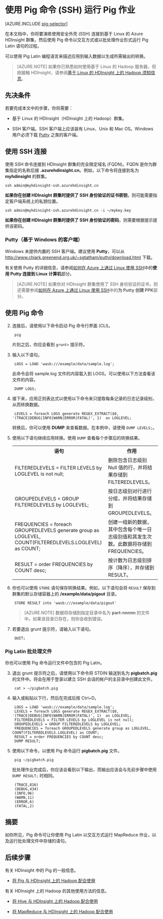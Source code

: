 <properties
   pageTitle="在 HDInsight 中使用 Hadoop Pig | Azure"
   description="了解如何通过 SSH 将 Pig 与 HDInsight 上的 Hadoop 配合使用。"
   services="hdinsight"
   documentationCenter=""
   authors="Blackmist"
   manager="paulettm"
   editor="cgronlun"/>
<tags ms.service="hdinsight"
    ms.date="02/18/2015"
    wacn.date="04/15/2015"
    />


 
# 使用 Pig 命令 (SSH) 运行 Pig 作业

[AZURE.INCLUDE [pig-selector](../includes/hdinsight-selector-use-pig.md)]

在本文档中，你将要演练使用安全外壳 (SSH) 连接到基于 Linux 的 Azure HDInsight 群集，然后使用 Pig 命令以交互方式或以批处理作业形式运行 Pig Latin 语句的过程。

可以使用 Pig Latin 编程语言来描述应用到输入数据以生成所需输出的转换。

> [AZURE.NOTE] 如果你已熟悉如何使用基于 Linux 的 Hadoop 服务器，但刚接触 HDInsight，请参阅<a href="/documentation/articles/hdinsight-hadoop-linux-information/" target="_blank">基于 Linux 的 HDInsight 上的 Hadoop 须知信息</a>。

## <a id="prereq"></a>先决条件

若要完成本文中的步骤，你将需要：

* 基于 Linux 的 HDInsight（HDInsight 上的 Hadoop）群集。

* SSH 客户端。SSH 客户端上应该装有 Linux、Unix 和 Mac OS。Windows 用户必须下载 <a href="http://www.chiark.greenend.org.uk/~sgtatham/putty/download.html" target="_blank">Putty</a> 之类的客户端。

## <a id="ssh"></a>使用 SSH 连接

使用 SSH 命令连接到 HDInsight 群集的完全限定域名 (FQDN)。FQDN 是你为群集指定的名称后接 **.azurehdinsight.cn**。例如，以下命令将连接到名为 **myhdinsight** 的群集。

	ssh admin@myhdinsight-ssh.azurehdinsight.cn

**如果你在创建 HDInsight 群集时提供了 SSH 身份验证的证书密钥**，则可能需要指定客户端系统上的私钥位置。

	ssh admin@myhdinsight-ssh.azurehdinsight.cn -i ~/mykey.key

**如果你在创建 HDInsight 群集时提供了 SSH 身份验证的密码**，则需要根据提示提供该密码。

### Putty（基于 Windows 的客户端）

Windows 未提供内置的 SSH 客户端。建议使用 **Putty**，可以从 <a href="http://www.chiark.greenend.org.uk/~sgtatham/putty/download.html" target="_blank">http://www.chiark.greenend.org.uk/~sgtatham/putty/download.html</a> 下载。

有关使用 Putty 的详细信息，请参阅<a href="/documentation/articles/virtual-machines-linux-use-ssh-key/" target="_blank">如何在 Azure 上通过 Linux 使用 SSH</a>中的**使用 Putty 连接到 Linux 计算机**部分。

> [AZURE.NOTE] 如果你对 HDInsight 群集使用了 SSH 身份验证的证书，则还需要参阅<a href="/documentation/articles/virtual-machines-linux-use-ssh-key/" target="_blank">如何在 Azure 上通过 Linux 使用 SSH</a>中的**为 Putty 创建 PPK**部分。

## <a id="pig"></a>使用 Pig 命令

2. 连接后，请使用以下命令启动 Pig 命令行界面 (CLI)。

        pig

	片刻之后，你应会看到 `grunt>` 提示符。

3. 输入以下语句。

		LOGS = LOAD 'wasb:///example/data/sample.log';

	此命令会将 sample.log 文件的内容载入到 LOGS。可以使用以下方法查看该文件的内容。

		DUMP LOGS;

4. 接下来，应用正则表达式以使用以下命令来只提取每条记录的日志记录级别，从而转换数据。

		LEVELS = foreach LOGS generate REGEX_EXTRACT($0, '(TRACE|DEBUG|INFO|WARN|ERROR|FATAL)', 1)  as LOGLEVEL;

	转换后，你可以使用 **DUMP** 来查看数据。在本例中，请使用 `DUMP LEVELS;`。

5. 使用以下语句继续应用转换。使用 `DUMP` 查看每个步骤后的转换结果。

	<table>
	<tr>
	<th>语句</th><th>作用</th>
	</tr>
	<tr>
	<td>FILTEREDLEVELS = FILTER LEVELS by LOGLEVEL is not null;</td><td>删除包含日志级别 Null 值的行，并将结果存储到 FILTEREDLEVELS。</td>
	</tr>
	<tr>
	<td>GROUPEDLEVELS = GROUP FILTEREDLEVELS by LOGLEVEL;</td><td>按日志级别对行进行分组，并将结果存储到 GROUPEDLEVELS。</td>
	</tr>
	<tr>
	<td>FREQUENCIES = foreach GROUPEDLEVELS generate group as LOGLEVEL, COUNT(FILTEREDLEVELS.LOGLEVEL) as COUNT;</td><td>创建一组新的数据，其中包含每个唯一日志级别值和其发生次数。此数据将存储到 FREQUENCIES。</td>
	</tr>
	<tr>
	<td>RESULT = order FREQUENCIES by COUNT desc;</td><td>按计数为日志级别排序（降序），并存储到 RESULT。</td>
	</tr>
	</table>

6. 你也可以使用 `STORE` 语句保存转换结果。例如，以下语句会将 `RESULT` 保存到群集的默认存储容器上的 **/example/data/pigout** 目录。

		STORE RESULT into 'wasb:///example/data/pigout'

	> [AZURE.NOTE] 数据将存储到指定目录中名为 **part-nnnnn** 的文件中。如果该目录已存在，则你会收到错误。

7. 若要退出 grunt 提示符，请输入以下语句。

		QUIT;

### Pig Latin 批处理文件

你也可以使用 Pig 命令运行文件中包含的 Pig Latin。

3. 退出 grunt 提示符之后，请使用以下命令将 STDIN 输送到名为 **pigbatch.pig** 的文件中。将会在用于登录以建立 SSH 会话的帐户的主目录中创建此文件。

		cat > ~/pigbatch.pig

4. 输入或粘贴以下行，然后在完成后按 Ctrl+D。

		LOGS = LOAD 'wasb:///example/data/sample.log';
		LEVELS = foreach LOGS generate REGEX_EXTRACT($0, '(TRACE|DEBUG|INFO|WARN|ERROR|FATAL)', 1)  as LOGLEVEL;
		FILTEREDLEVELS = FILTER LEVELS by LOGLEVEL is not null;
		GROUPEDLEVELS = GROUP FILTEREDLEVELS by LOGLEVEL;
		FREQUENCIES = foreach GROUPEDLEVELS generate group as LOGLEVEL, COUNT(FILTEREDLEVELS.LOGLEVEL) as COUNT;
		RESULT = order FREQUENCIES by COUNT desc;
		DUMP RESULT;

5. 使用以下命令，以使用 Pig 命令运行 **pigbatch.pig** 文件。

		pig ~/pigbatch.pig

	批处理作业完成后，你应该会看到以下输出，而输出应该会与先前步骤中使用 `DUMP RESULT;` 时相同。

		(TRACE,816)
		(DEBUG,434)
		(INFO,96)
		(WARN,11)
		(ERROR,6)
		(FATAL,2)

## <a id="summary"></a>摘要

如你所见，Pig 命令可让你使用 Pig Latin 以交互方式运行 MapReduce 作业，以及运行批处理文件中存储的语句。

## <a id="nextsteps"></a>后续步骤

有关 HDInsight 中的 Pig 的一般信息。

* [将 Pig 与 HDInsight 上的 Hadoop 配合使用](/documentation/articles/hdinsight-use-pig/)

有关 HDInsight 上的 Hadoop 的其他使用方法的信息。

* [将 Hive 与 HDInsight 上的 Hadoop 配合使用](/documentation/articles/hdinsight-use-hive/)

* [将 MapReduce 与 HDInsight 上的 Hadoop 配合使用](/documentation/articles/hdinsight-use-mapreduce/)

<!--HONumber=50-->